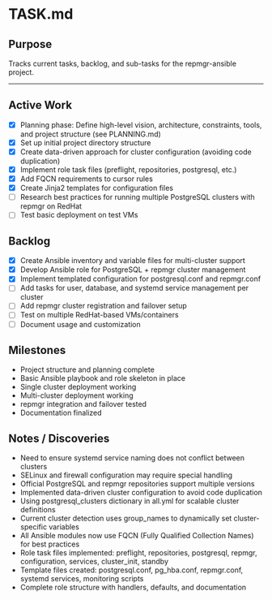 # TASK.md

## Purpose
Tracks current tasks, backlog, and sub-tasks for the repmgr-ansible project.

---

## Active Work
- [x] Planning phase: Define high-level vision, architecture, constraints, tools, and project structure (see PLANNING.md)
- [x] Set up initial project directory structure
- [x] Create data-driven approach for cluster configuration (avoiding code duplication)
- [x] Implement role task files (preflight, repositories, postgresql, etc.)
- [x] Add FQCN requirements to cursor rules
- [x] Create Jinja2 templates for configuration files
- [ ] Research best practices for running multiple PostgreSQL clusters with repmgr on RedHat
- [ ] Test basic deployment on test VMs

## Backlog
- [x] Create Ansible inventory and variable files for multi-cluster support
- [x] Develop Ansible role for PostgreSQL + repmgr cluster management
- [x] Implement templated configuration for postgresql.conf and repmgr.conf
- [ ] Add tasks for user, database, and systemd service management per cluster
- [ ] Add repmgr cluster registration and failover setup
- [ ] Test on multiple RedHat-based VMs/containers
- [ ] Document usage and customization

## Milestones
- Project structure and planning complete
- Basic Ansible playbook and role skeleton in place
- Single cluster deployment working
- Multi-cluster deployment working
- repmgr integration and failover tested
- Documentation finalized

## Notes / Discoveries
- Need to ensure systemd service naming does not conflict between clusters
- SELinux and firewall configuration may require special handling
- Official PostgreSQL and repmgr repositories support multiple versions
- Implemented data-driven cluster configuration to avoid code duplication
- Using postgresql_clusters dictionary in all.yml for scalable cluster definitions
- Current cluster detection uses group_names to dynamically set cluster-specific variables
- All Ansible modules now use FQCN (Fully Qualified Collection Names) for best practices
- Role task files implemented: preflight, repositories, postgresql, repmgr, configuration, services, cluster_init, standby
- Template files created: postgresql.conf, pg_hba.conf, repmgr.conf, systemd services, monitoring scripts
- Complete role structure with handlers, defaults, and documentation
